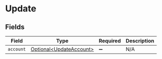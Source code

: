 # Update


## Fields

| Field                                                            | Type                                                             | Required                                                         | Description                                                      |
| ---------------------------------------------------------------- | ---------------------------------------------------------------- | ---------------------------------------------------------------- | ---------------------------------------------------------------- |
| `account`                                                        | [Optional\<UpdateAccount>](../../models/shared/UpdateAccount.md) | :heavy_minus_sign:                                               | N/A                                                              |